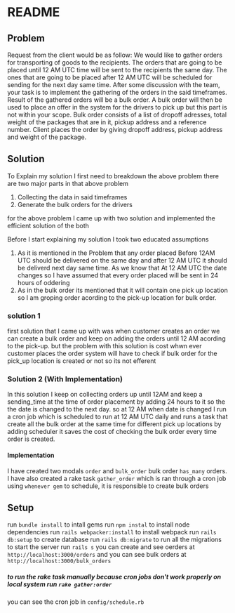 # README

## Problem 
Request from the client would be as follow: We would like to gather orders for transporting of goods to the recipients. The orders that are going to be placed until 12 AM UTC time will be sent to the recipients the same day. The ones that are going to be placed after 12 AM UTC will be scheduled for sending for the next day same time.
After some discussion with the team, your task is to implement the gathering of the orders in the said timeframes. Result of the gathered orders will be a bulk order. A bulk order will then be used to place an offer in the system for the drivers to pick up but this part is not within your scope.
Bulk order consists of a list of dropoff adresses, total weight of the packages that are in it, pickup address and a reference number.
Client places the order by giving dropoff address, pickup address and weight of the package.

## Solution 

To Explain my solution I first need to breakdown the above problem
there are two major parts in that above problem
1) Collecting the data in said timeframes
2) Generate the bulk orders for the drivers 

for the above problem I came up with two solution and implemented the
efficient solution of the both

Before I start explaining my solution I took two educated 
assumptions 
1) As it is mentioned in the Problem that any order placed Before 12AM UTC should be delivered on the same day and after 12 AM UTC it should be deliverd next day same time.
As we know that At 12 AM UTC the date changes so I have assumed that every order placed will be sent in 24 hours of oddering
2) As in the bulk order its mentioned that it will contain one pick up location so I am groping order acording to the pick-up location for bulk order.

### solution 1
first solution that I came up with was when customer creates an order we can create a bulk order and keep on adding the orders until 12 AM acording to the pick-up.
but the problem with this solution is cost whwn ever customer places the order
system will have to check if bulk order for the pick_up location is created or not so its not efferent

### Solution 2 (With Implementation)

In this solution I keep on collecting orders up until 12AM and keep a sending_time at the time of order placement by adding 24 hours to it 
so the the date is changed to the next day. so at 12 AM when date is changed I run a cron job which is scheduled
to run at 12 AM UTC daily and runs a task that create all the bulk order at the same time for different pick up locations 
by adding scheduler it saves the cost of checking the bulk order every time order is created. 


#### Implementation 

I have created two modals `order` and `bulk_order` bulk order `has_many` orders.
I have also created a rake task `gather_order` which is ran through a cron job using `whenever gem` to schedule, it is responsible to create bulk orders

## Setup

run `bundle install` to intall gems 
run `npm instal` to install node dependencies 
run `rails webpacker:install` to install webpack
run `rails db:setup` to create database
run `rails db:migrate` to run all the migrations 
to start the server run `rails s` 
you can create and see oerders at `http://localhost:3000/orders`
and you can see bulk orders at `http://localhost:3000/bulk_orders`

##### to run the rake task manually because cron jobs don't work properly on local system run `rake gather:order`

you can see the cron job in `config/schedule.rb`